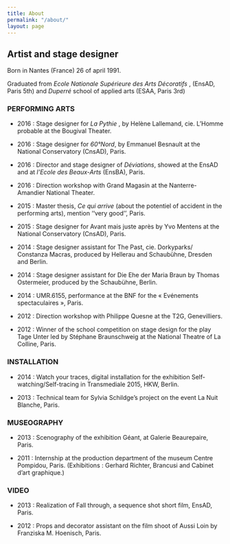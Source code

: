 ```yaml
---
title: About
permalink: "/about/"
layout: page
---
```


## Artist and stage designer

Born in Nantes (France) 26 of april 1991.

Graduated from _Ecole Nationale Supérieure des Arts Décoratifs_ , (EnsAD, Paris 5th) and _Duperré_ school of applied arts (ESAA, Paris 3rd)




### PERFORMING ARTS
* 2016 : Stage designer for _La Pythie_ , by Helène Lallemand, cie. L’Homme probable at the Bougival Theater.

* 2016 : Stage designer for _60°Nord_, by Emmanuel Besnault at the National Conservatory (CnsAD), Paris.

* 2016 : Director and stage designer of _Déviations_, showed at the EnsAD and at _l'Ecole des Beaux-Arts_  (EnsBA), Paris.

* 2016 : Direction workshop with Grand Magasin at the Nanterre-Amandier National Theater.

* 2015 : Master thesis, _Ce qui arrive_ (about the potentiel of accident in the performing arts), mention ‘‘very good’’, Paris.

* 2015 : Stage designer for Avant mais juste après by Yvo Mentens at the National Conservatory (CnsAD), Paris. 

* 2014 : Stage designer assistant for The Past, cie. Dorkyparks/ Constanza Macras, produced by Hellerau and Schaubühne, Dresden and Berlin.

* 2014 : Stage designer assistant for Die Ehe der Maria Braun by Thomas Ostermeier, produced by the Schaubühne, Berlin.

* 2014 : UMR.6155, performance at the BNF for the « Evénements spectaculaires », Paris.

* 2012 : Direction workshop with Philippe Quesne at the T2G, Genevilliers.

* 2012 : Winner of the school competition on stage design for the play Tage Unter led by Stéphane Braunschweig at the National Theatre of La Colline, Paris.




### INSTALLATION
* 2014 : Watch your traces, digital installation for the exhibition Self-watching/Self-tracing in Transmediale 2015, HKW, Berlin. 

* 2013 : Technical team for Sylvia Schildge’s project on the event La Nuit Blanche, Paris.




### MUSEOGRAPHY
* 2013 : Scenography of the exhibition Géant, at Galerie Beaurepaire, Paris.

* 2011 : Internship at the production department of the museum Centre Pompidou, Paris. (Exhibitions : Gerhard Richter, Brancusi and Cabinet d’art graphique.)




### VIDEO
* 2013 : Realization of Fall through, a sequence shot short film, EnsAD, Paris.

* 2012 : Props and decorator assistant on the film shoot of Aussi Loin by Franziska M. Hoenisch, Paris.
